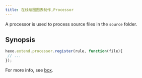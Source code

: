 ```yaml
---
title: 在线绘图图表制作,Processor
---
```

A processor is used to process source files in the `source` folder.

## Synopsis

``` js
hexo.extend.processor.register(rule, function(file){
 // ...
});
```

For more info, see [box](box.html).

